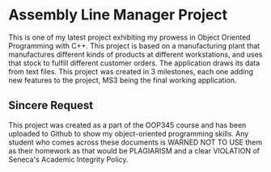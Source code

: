 ﻿# Assembly Line Manager Project
This is one of my latest project exhibiting my prowess in Object Oriented Programming with C++. This project is based on a manufacturing plant that manufactures different kinds of products at different workstations, and uses that stock to fulfill different customer orders. The application draws its data from text files. This project was created in 3 milestones, each one adding new features to the project, MS3 being the final working application.

## Sincere Request
This project was created as a part of the OOP345 course and has been uploaded to Github to show my object-oriented programming skills. Any student who comes across these documents is WARNED NOT TO USE them as their homework as that would be PLAGIARISM and a clear VIOLATION of Seneca's Academic Integrity Policy.
